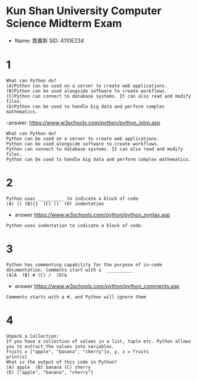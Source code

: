 # Kun Shan University  Computer Science Midterm Exam
- Name: 喬萬斯     SID: 4110E234
# 1
```
What can Python do?
(A)Python can be used on a server to create web applications.
(B)Python can be used alongside software to create workflows.
(C)Python can connect to database systems. It can also read and modify files.
(D)Python can be used to handle big data and perform complex mathematics.
```
-answer: https://www.w3schools.com/python/python_intro.asp
```
What can Python do?
Python can be used on a server to create web applications.
Python can be used alongside software to create workflows.
Python can connect to database systems. It can also read and modify files.
Python can be used to handle big data and perform complex mathematics.
```
# 2
```
Python uses __________ to indicate a block of code
(A) [] (B){}  (C) ()  (D) indentation
```
- answer  https://www.w3schools.com/python/python_syntax.asp
```
Python uses indentation to indicate a block of code.
```
# 3
```
Python has commenting capability for the purpose of in-code documentation. Comments start with a  __________
(A)A  (B) # (C) /  (D)&
```
- answer https://www.w3schools.com/python/python_comments.asp
```
Comments starts with a #, and Python will ignore them
```
# 4
```
Unpack a Collection:
If you have a collection of values in a list, tuple etc. Python allows you to extract the values into variables. 
fruits = ["apple", "banana", "cherry"]x, y, z = fruits
print(x)
What is the output of this code in Python?
(A) apple  (B) banana (C) cherry  
(D) ["apple", "banana", "cherry"]
